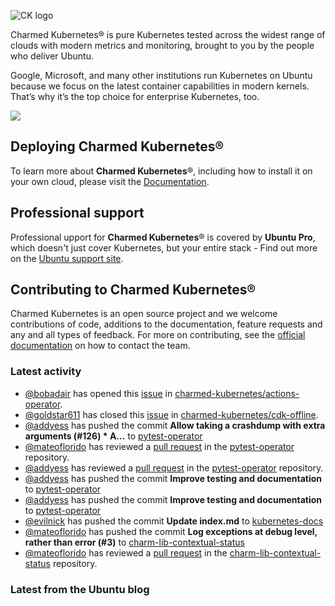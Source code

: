 ![CK logo](https://assets.ubuntu.com/v1/451d4cf4-Charmed+Kubernetes_RGB_onWhite_2022.svg)

Charmed Kubernetes® is pure Kubernetes tested across the widest range of clouds with modern metrics and monitoring, brought to you by the people who deliver Ubuntu.

Google, Microsoft, and many other institutions run Kubernetes on Ubuntu because we focus on the latest container capabilities in modern kernels. That’s why it’s the top choice for enterprise Kubernetes, too.

![](https://assets.ubuntu.com/v1/843c77b6-juju-at-a-glace.svg)

## Deploying Charmed Kubernetes®

To learn more about **Charmed Kubernetes**®, including how to install it on your own cloud, please visit the [Documentation][docs].

## Professional support

Professional upport for **Charmed Kubernetes**® is covered by **Ubuntu Pro**, which doesn't just cover Kubernetes, but your entire stack - Find out more on the [Ubuntu support site](https://ubuntu.com/support).

## Contributing to Charmed Kubernetes®

Charmed Kubernetes is an open source project and we welcome contributions of code, additions to the documentation, feature requests and any and all types of feedback. For more on contributing, see the [official documentation][get-in-touch] on how to contact the team.

<!-- LINKS -->
[docs]: https://ubuntu.com/kubernetes/docs
[get-in-touch]: https://ubuntu.com/kubernetes/docs/get-in-touch

### Latest activity

<!-- activity starts -->
 - [@bobadair](https://github.com/bobadair) has opened this [issue](https://github.com/charmed-kubernetes/actions-operator/issues/70) in [charmed-kubernetes/actions-operator](https://api.github.com/repos/charmed-kubernetes/actions-operator).
 - [@goldstar611](https://github.com/goldstar611) has closed this [issue](https://github.com/charmed-kubernetes/cdk-offline/issues/1) in [charmed-kubernetes/cdk-offline](https://api.github.com/repos/charmed-kubernetes/cdk-offline).
 - [@addyess](https://github.com/addyess) has pushed the commit **Allow taking a crashdump with extra arguments (#126)  * A...** to [pytest-operator](https://github.com/charmed-kubernetes/pytest-operator)
 - [@mateoflorido](https://github.com/mateoflorido) has reviewed a [pull request](https://github.com/charmed-kubernetes/pytest-operator/pull/126) in the [pytest-operator](https://github.com/charmed-kubernetes/pytest-operator) repository.
 - [@addyess](https://github.com/addyess) has reviewed a [pull request](https://github.com/charmed-kubernetes/pytest-operator/pull/125) in the [pytest-operator](https://github.com/charmed-kubernetes/pytest-operator) repository.
 - [@addyess](https://github.com/addyess) has pushed the commit **Improve testing and documentation** to [pytest-operator](https://github.com/charmed-kubernetes/pytest-operator)
 - [@addyess](https://github.com/addyess) has pushed the commit **Improve testing and documentation** to [pytest-operator](https://github.com/charmed-kubernetes/pytest-operator)
 - [@evilnick](https://github.com/evilnick) has pushed the commit **Update index.md** to [kubernetes-docs](https://github.com/charmed-kubernetes/kubernetes-docs)
 - [@mateoflorido](https://github.com/mateoflorido) has pushed the commit **Log exceptions at debug level, rather than error (#3)** to [charm-lib-contextual-status](https://github.com/charmed-kubernetes/charm-lib-contextual-status)
 - [@mateoflorido](https://github.com/mateoflorido) has reviewed a [pull request](https://github.com/charmed-kubernetes/charm-lib-contextual-status/pull/3) in the [charm-lib-contextual-status](https://github.com/charmed-kubernetes/charm-lib-contextual-status) repository.
<!-- activity ends -->

<!-- roadmap starts -->

<!-- roadmap ends -->

### Latest from the Ubuntu blog

<!-- blog starts -->

<!-- blog ends -->
